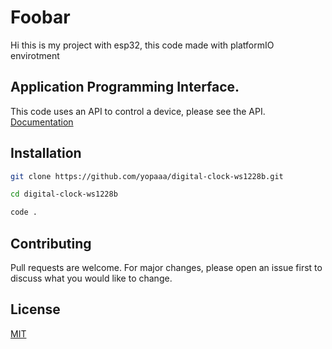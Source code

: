 # Foobar

Hi this is my project with esp32,
this code made with platformIO envirotment 


## Application Programming Interface.
This code uses an API to control a device, please see the API. [Documentation](./src/api.md)


## Installation

```bash
git clone https://github.com/yopaaa/digital-clock-ws1228b.git

cd digital-clock-ws1228b

code .
```

## Contributing

Pull requests are welcome. For major changes, please open an issue first
to discuss what you would like to change.

## License

[MIT]()